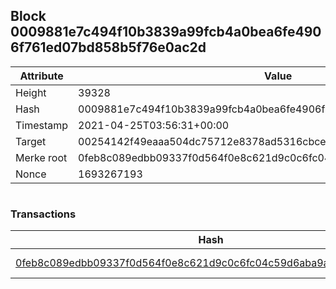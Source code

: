 ## Block 0009881e7c494f10b3839a99fcb4a0bea6fe4906f761ed07bd858b5f76e0ac2d

Attribute | Value
--- | ---
Height | 39328
Hash | 0009881e7c494f10b3839a99fcb4a0bea6fe4906f761ed07bd858b5f76e0ac2d
Timestamp | 2021-04-25T03:56:31+00:00
Target | 00254142f49eaaa504dc75712e8378ad5316cbcead634704b3734b6271167cc4
Merke root | 0feb8c089edbb09337f0d564f0e8c621d9c0c6fc04c59d6aba9ae11139089342
Nonce | 1693267193

```

```

### Transactions

Hash | Amount
--- | ---
[0feb8c089edbb09337f0d564f0e8c621d9c0c6fc04c59d6aba9ae11139089342](0feb8c089edbb09337f0d564f0e8c621d9c0c6fc04c59d6aba9ae11139089342.md) | 10.00000000 SKEPTI 
